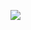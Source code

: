 

![](https://machinelearningknowledge.ai/wp-content/uploads/2020/10/Keras-Dense-Layer-Example-in-Deep-Neural-Network.gif)
